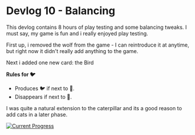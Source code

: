 # Devlog 10 - Balancing

This devlog contains 8 hours of play testing and some balancing tweaks. I must say, my game is fun and i really enjoyed play testing.

First up, i removed the wolf from the game - I can reintroduce it at anytime, but right now it didn't really add anything to the game.

Next i added one new card: the Bird

**Rules for 🐦**
* Produces 🐦 if next to 🐛.
* Disappears if next to 🐛.

I was quite a natural extension to the caterpillar and its a good reason to add cats in a later phase.

[![Current Progress](https://orasund.github.io/littleWorldPuzzler/devlog/10/game.png)](https://orasund.github.io/littleWorldPuzzler/devlog/10/)